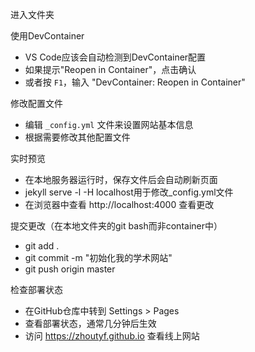 进入文件夹

使用DevContainer
- VS Code应该会自动检测到DevContainer配置
- 如果提示"Reopen in Container"，点击确认
- 或者按 `F1`，输入 "DevContainer: Reopen in Container"

修改配置文件
- 编辑 `_config.yml` 文件来设置网站基本信息
- 根据需要修改其他配置文件

实时预览
- 在本地服务器运行时，保存文件后会自动刷新页面
- jekyll serve -l -H localhost用于修改_config.yml文件
- 在浏览器中查看 http://localhost:4000 查看更改

提交更改（在本地文件夹的git bash而非container中）
- git add .
- git commit -m "初始化我的学术网站"
- git push origin master

检查部署状态
- 在GitHub仓库中转到 Settings > Pages
- 查看部署状态，通常几分钟后生效
- 访问 https://zhoutyf.github.io 查看线上网站
